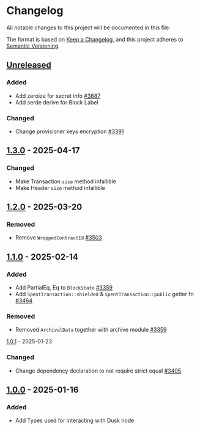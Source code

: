 # Changelog

All notable changes to this project will be documented in this file.

The format is based on [Keep a Changelog](https://keepachangelog.com/en/1.0.0/),
and this project adheres to [Semantic Versioning](https://semver.org/spec/v2.0.0.html).

## [Unreleased]

### Added

- Add zeroize for secret info [#3687]
- Add serde derive for Block Label

### Changed

- Change provisioner keys encryption [#3391]

## [1.3.0] - 2025-04-17

### Changed

- Make Transaction `size` method infallible
- Make Header `size` method infallible

## [1.2.0] - 2025-03-20

### Removed

- Remove `WrappedContractId` [#3503]

## [1.1.0] - 2025-02-14

### Added

- Add PartialEq, Eq to `BlockState` [#3359]
- Add `SpentTransaction::shielded` & `SpentTransaction::public` getter fn [#3464]

### Removed

- Removed `ArchivalData` together with archive module [#3359]

[1.0.1] - 2025-01-23

### Changed

- Change dependency declaration to not require strict equal [#3405]

## [1.0.0] - 2025-01-16

### Added

- Add Types used for interacting with Dusk node 

<!-- Issues -->
[#3687]: https://github.com/dusk-network/rusk/issues/3687
[#3503]: https://github.com/dusk-network/rusk/issues/3503
[#3464]: https://github.com/dusk-network/rusk/issues/3464
[#3391]: https://github.com/dusk-network/rusk/issues/3391
[#3359]: https://github.com/dusk-network/rusk/issues/3359
[#3405]: https://github.com/dusk-network/rusk/issues/3405

[Unreleased]: https://github.com/dusk-network/rusk/compare/dusk-node-data-1.3.0...HEAD
[1.3.0]: https://github.com/dusk-network/rusk/compare/dusk-node-data-1.2.0...dusk-node-data-1.3.0
[1.2.0]: https://github.com/dusk-network/rusk/compare/dusk-node-data-1.1.0...dusk-node-data-1.2.0
[1.1.0]: https://github.com/dusk-network/rusk/compare/dusk-node-data-1.0.1...dusk-node-data-1.1.0
[1.0.1]: https://github.com/dusk-network/rusk/compare/dusk-node-data-1.0.0...dusk-node-data-1.0.1
[1.0.0]: https://github.com/dusk-network/rusk/tree/dusk-node-data-1.0.0
